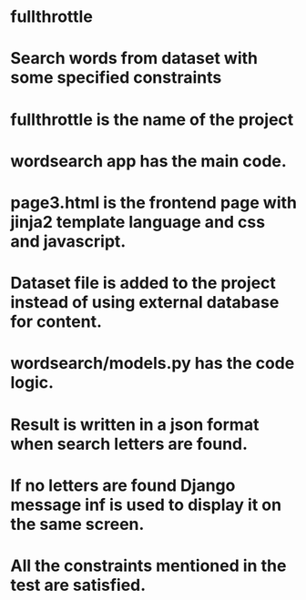 # fullthrottle
# Search words from dataset with some specified constraints
# fullthrottle is the name of the project
# wordsearch app has the main code.
# page3.html is the frontend page with jinja2 template language and css and javascript.
# Dataset file is added to the project instead of using external database for content.
# wordsearch/models.py has the code logic.
# Result is written in a json format when search letters are found.
# If no letters are found Django message inf is used to display it on the same screen.
# All the constraints mentioned in the test are satisfied.

